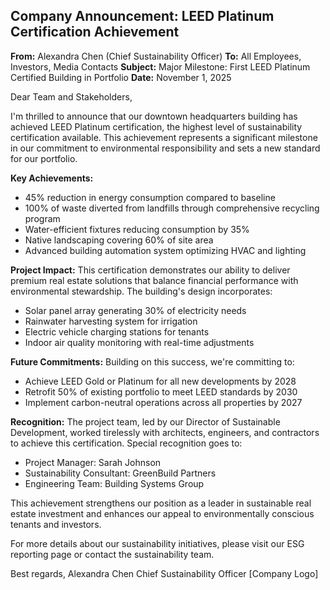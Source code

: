 ## Company Announcement: LEED Platinum Certification Achievement

**From:** Alexandra Chen (Chief Sustainability Officer)
**To:** All Employees, Investors, Media Contacts
**Subject:** Major Milestone: First LEED Platinum Certified Building in Portfolio
**Date:** November 1, 2025

Dear Team and Stakeholders,

I'm thrilled to announce that our downtown headquarters building has achieved LEED Platinum certification, the highest level of sustainability certification available. This achievement represents a significant milestone in our commitment to environmental responsibility and sets a new standard for our portfolio.

**Key Achievements:**
- 45% reduction in energy consumption compared to baseline
- 100% of waste diverted from landfills through comprehensive recycling program
- Water-efficient fixtures reducing consumption by 35%
- Native landscaping covering 60% of site area
- Advanced building automation system optimizing HVAC and lighting

**Project Impact:**
This certification demonstrates our ability to deliver premium real estate solutions that balance financial performance with environmental stewardship. The building's design incorporates:
- Solar panel array generating 30% of electricity needs
- Rainwater harvesting system for irrigation
- Electric vehicle charging stations for tenants
- Indoor air quality monitoring with real-time adjustments

**Future Commitments:**
Building on this success, we're committing to:
- Achieve LEED Gold or Platinum for all new developments by 2028
- Retrofit 50% of existing portfolio to meet LEED standards by 2030
- Implement carbon-neutral operations across all properties by 2027

**Recognition:**
The project team, led by our Director of Sustainable Development, worked tirelessly with architects, engineers, and contractors to achieve this certification. Special recognition goes to:
- Project Manager: Sarah Johnson
- Sustainability Consultant: GreenBuild Partners
- Engineering Team: Building Systems Group

This achievement strengthens our position as a leader in sustainable real estate investment and enhances our appeal to environmentally conscious tenants and investors.

For more details about our sustainability initiatives, please visit our ESG reporting page or contact the sustainability team.

Best regards,
Alexandra Chen
Chief Sustainability Officer
[Company Logo]